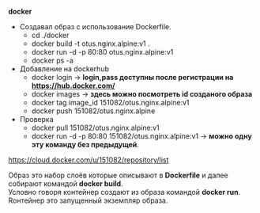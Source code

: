 **docker**

- Создавал образ с использование Dockerfile.
  - cd ./docker
  - docker build -t otus.nginx.alpine:v1 .
  - docker run -d -p 80:80 otus.nginx.alpine:v1
  - docker ps -a
- Добавление на dockerhub
  - docker login -> **login,pass доступны после регистрации на https://hub.docker.com/**
  - docker images -> **здесь можно посмотреть id созданого образа**
  - docker tag image_id 151082/otus.nginx.alpine:v1 
  - docker push 151082/otus.nginx.alpine
- Проверка
  - docker pull 151082/otus.nginx.alpine:v1
  - docker run -d -p 80:80 151082/otus.nginx.alpine:v1 ->  **можно одну эту команду без предыдущей**.  

https://cloud.docker.com/u/151082/repository/list

Образ это набор слоёв которые описывают в **Dockerfile** и далее собирают командой **docker build**.  
Условно говоря контейнер создают из образа командой **docker run**. Rонтейнер это запущенный экземпляр образа.  

